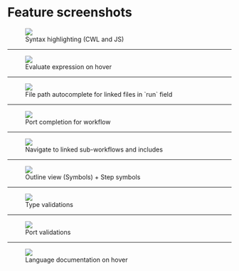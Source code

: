 # Feature screenshots

<figure>
    <img src="https://github.com/rabix/benten/blob/master/media/2019.10.22/syntax-highlighting.png"></img>    
    <figcaption>Syntax highlighting (CWL and JS)</figcaption>
</figure>  
<hr/>

<figure>
    <img src="https://github.com/rabix/benten/blob/master/media/2019.10.22/expression-evaluation-on-hover.png"></img>    
    <figcaption>Evaluate expression on hover</figcaption>
</figure>  
<hr/>

<figure>
    <img src="https://github.com/rabix/benten/blob/master/media/2019.10.22/file-picker.png"></img>
    <figcaption>File path autocomplete for linked files in `run` field</figcaption>
</figure>  
<hr/>
 
<figure>
    <img src="https://github.com/rabix/benten/blob/master/media/2019.10.22/port-connection-picker.png"></img>
    <figcaption>Port completion for workflow</figcaption>
</figure>  
<hr/>

<figure>
    <img src="https://github.com/rabix/benten/blob/master/media/2019.10.22/jump-to-definition.gif"></img>
    <figcaption>Navigate to linked sub-workflows and includes</figcaption>
</figure>  
<hr/>

<figure>
    <img src="https://github.com/rabix/benten/blob/master/media/2019.10.22/outline-view.png"></img>
    <figcaption>Outline view (Symbols) + Step symbols</figcaption>
</figure>  
<hr/>

<figure>
    <img src="https://github.com/rabix/benten/blob/master/media/2019.10.22/type-warnings.png"></img>
    <figcaption>Type validations</figcaption>
</figure>  
<hr/>

<figure>
    <img src="https://github.com/rabix/benten/blob/master/media/2019.10.22/workflow-connection-validations.png"></img>
    <figcaption>Port validations</figcaption>
</figure>  
<hr/>

<figure>
    <img src="https://github.com/rabix/benten/blob/master/media/2020.03.09/documentation-on-hover.png"></img>
    <figcaption>Language documentation on hover</figcaption>
</figure>  
